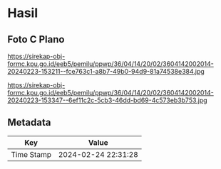 # Hasil

## Foto C Plano

https://sirekap-obj-formc.kpu.go.id/eeb5/pemilu/ppwp/36/04/14/20/02/3604142002014-20240223-153211--fce763c1-a8b7-49b0-94d9-81a74538e384.jpg

https://sirekap-obj-formc.kpu.go.id/eeb5/pemilu/ppwp/36/04/14/20/02/3604142002014-20240223-153347--6ef11c2c-5cb3-46dd-bd69-4c573eb3b753.jpg


## Metadata

| Key        | Value               |
| ---------- | ------------------- |
| Time Stamp | 2024-02-24 22:31:28 |




